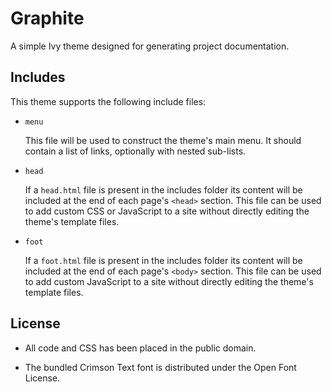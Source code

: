 
# Graphite

A simple Ivy theme designed for generating project documentation.


## Includes

This theme supports the following include files:

* `menu`

    This file will be used to construct the theme's main menu. It should contain a list of links, optionally with nested sub-lists.

* `head`

    If a `head.html` file is present in the includes folder its content will be included at the end of each page's `<head>` section. This file can be used to add custom CSS or JavaScript to a site without directly editing the theme's template files.

* `foot`

    If a `foot.html` file is present in the includes folder its content will be included at the end of each page's `<body>` section. This file can be used to add custom JavaScript to a site without directly editing the theme's template files.


## License

* All code and CSS has been placed in the public domain.

* The bundled Crimson Text font is distributed under the Open Font License.
